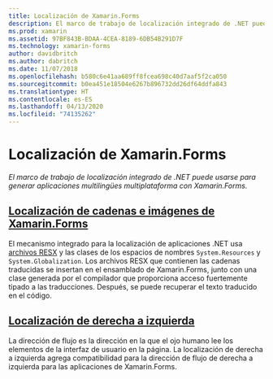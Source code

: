```yaml
---
title: Localización de Xamarin.Forms
description: El marco de trabajo de localización integrado de .NET puede usarse para generar aplicaciones multilingües multiplataforma con Xamarin.Forms. Se pueden localizar texto e imágenes y las aplicaciones pueden admitir una dirección de flujo de derecha a izquierda.
ms.prod: xamarin
ms.assetid: 97BF843B-BDAA-4CEA-8189-6DB54B291D7F
ms.technology: xamarin-forms
author: davidbritch
ms.author: dabritch
ms.date: 11/07/2018
ms.openlocfilehash: b580c6e41aa689ff8fcea698c40d7aaf5f2ca050
ms.sourcegitcommit: b0ea451e18504e6267b896732dd26df64ddfa843
ms.translationtype: HT
ms.contentlocale: es-ES
ms.lasthandoff: 04/13/2020
ms.locfileid: "74135262"
---
```

# <a name="xamarinforms-localization"></a>Localización de Xamarin.Forms

_El marco de trabajo de localización integrado de .NET puede usarse para generar aplicaciones multilingües multiplataforma con Xamarin.Forms._

## <a name="xamarinforms-string-and-image-localization"></a>[Localización de cadenas e imágenes de Xamarin.Forms](text.md)

El mecanismo integrado para la localización de aplicaciones .NET usa [archivos RESX](https://docs.microsoft.com/dotnet/framework/resources/creating-resource-files-for-desktop-apps#resources-in-resx-files) y las clases de los espacios de nombres `System.Resources` y `System.Globalization`. Los archivos RESX que contienen las cadenas traducidas se insertan en el ensamblado de Xamarin.Forms, junto con una clase generada por el compilador que proporciona acceso fuertemente tipado a las traducciones. Después, se puede recuperar el texto traducido en el código.

## <a name="right-to-left-localization"></a>[Localización de derecha a izquierda](right-to-left.md)

La dirección de flujo es la dirección en la que el ojo humano lee los elementos de la interfaz de usuario en la página. La localización de derecha a izquierda agrega compatibilidad para la dirección de flujo de derecha a izquierda para las aplicaciones de Xamarin.Forms.
